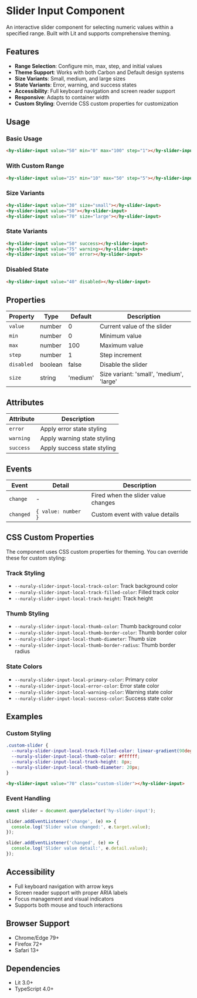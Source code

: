 # Slider Input Component

An interactive slider component for selecting numeric values within a specified range. Built with Lit and supports comprehensive theming.

## Features

- **Range Selection**: Configure min, max, step, and initial values
- **Theme Support**: Works with both Carbon and Default design systems  
- **Size Variants**: Small, medium, and large sizes
- **State Variants**: Error, warning, and success states
- **Accessibility**: Full keyboard navigation and screen reader support
- **Responsive**: Adapts to container width
- **Custom Styling**: Override CSS custom properties for customization

## Usage

### Basic Usage

```html
<hy-slider-input value="50" min="0" max="100" step="1"></hy-slider-input>
```

### With Custom Range

```html
<hy-slider-input value="25" min="10" max="50" step="5"></hy-slider-input>
```

### Size Variants

```html
<hy-slider-input value="30" size="small"></hy-slider-input>
<hy-slider-input value="50"></hy-slider-input>
<hy-slider-input value="70" size="large"></hy-slider-input>
```

### State Variants

```html
<hy-slider-input value="50" success></hy-slider-input>
<hy-slider-input value="75" warning></hy-slider-input>
<hy-slider-input value="90" error></hy-slider-input>
```

### Disabled State

```html
<hy-slider-input value="40" disabled></hy-slider-input>
```

## Properties

| Property | Type | Default | Description |
|----------|------|---------|-------------|
| `value` | number | 0 | Current value of the slider |
| `min` | number | 0 | Minimum value |
| `max` | number | 100 | Maximum value |
| `step` | number | 1 | Step increment |
| `disabled` | boolean | false | Disable the slider |
| `size` | string | 'medium' | Size variant: 'small', 'medium', 'large' |

## Attributes

| Attribute | Description |
|-----------|-------------|
| `error` | Apply error state styling |
| `warning` | Apply warning state styling |
| `success` | Apply success state styling |

## Events

| Event | Detail | Description |
|-------|--------|-------------|
| `change` | - | Fired when the slider value changes |
| `changed` | `{ value: number }` | Custom event with value details |

## CSS Custom Properties

The component uses CSS custom properties for theming. You can override these for custom styling:

### Track Styling
- `--nuraly-slider-input-local-track-color`: Track background color
- `--nuraly-slider-input-local-track-filled-color`: Filled track color
- `--nuraly-slider-input-local-track-height`: Track height

### Thumb Styling
- `--nuraly-slider-input-local-thumb-color`: Thumb background color
- `--nuraly-slider-input-local-thumb-border-color`: Thumb border color
- `--nuraly-slider-input-local-thumb-diameter`: Thumb size
- `--nuraly-slider-input-local-thumb-border-radius`: Thumb border radius

### State Colors
- `--nuraly-slider-input-local-primary-color`: Primary color
- `--nuraly-slider-input-local-error-color`: Error state color
- `--nuraly-slider-input-local-warning-color`: Warning state color
- `--nuraly-slider-input-local-success-color`: Success state color

## Examples

### Custom Styling

```css
.custom-slider {
  --nuraly-slider-input-local-track-filled-color: linear-gradient(90deg, #ff6b6b, #48dbfb);
  --nuraly-slider-input-local-thumb-color: #ffffff;
  --nuraly-slider-input-local-track-height: 8px;
  --nuraly-slider-input-local-thumb-diameter: 20px;
}
```

```html
<hy-slider-input value="70" class="custom-slider"></hy-slider-input>
```

### Event Handling

```javascript
const slider = document.querySelector('hy-slider-input');

slider.addEventListener('change', (e) => {
  console.log('Slider value changed:', e.target.value);
});

slider.addEventListener('changed', (e) => {
  console.log('Slider value detail:', e.detail.value);
});
```

## Accessibility

- Full keyboard navigation with arrow keys
- Screen reader support with proper ARIA labels
- Focus management and visual indicators
- Supports both mouse and touch interactions

## Browser Support

- Chrome/Edge 79+
- Firefox 72+
- Safari 13+

## Dependencies

- Lit 3.0+
- TypeScript 4.0+
